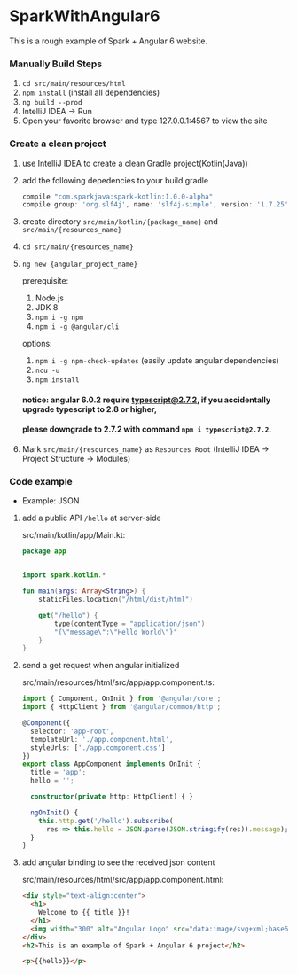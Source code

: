 # SparkWithAngular6

This is a rough example of Spark + Angular 6 website.

### Manually Build Steps
1. `cd src/main/resources/html`
2. `npm install` (install all dependencies)
3. `ng build --prod`
4. IntelliJ IDEA -> Run
5. Open your favorite browser and type 127.0.0.1:4567 to view the site

### Create a clean project
1. use IntelliJ IDEA to create a clean Gradle project(Kotlin(Java))
2. add the following depedencies to your build.gradle
   ``` gradle
   compile "com.sparkjava:spark-kotlin:1.0.0-alpha"
   compile group: 'org.slf4j', name: 'slf4j-simple', version: '1.7.25'
   ```
3. create directory `src/main/kotlin/{package_name}` and `src/main/{resources_name}`
4. `cd src/main/{resources_name}`
5. `ng new {angular_project_name}`

   prerequisite:
      1. Node.js
      2. JDK 8
      3. `npm i -g npm`
      4. `npm i -g @angular/cli`

   options:
      1. `npm i -g npm-check-updates` (easily update angular dependencies)
      2. `ncu -u`
      3. `npm install`
      #### notice: angular 6.0.2 require typescript@2.7.2, if you accidentally upgrade typescript to 2.8 or higher,
      ####         please downgrade to 2.7.2 with command `npm i typescript@2.7.2`.

6. Mark `src/main/{resources_name}` as `Resources Root` (IntelliJ IDEA -> Project Structure -> Modules)

### Code example
* Example: JSON

1. add a public API `/hello` at server-side

   src/main/kotlin/app/Main.kt:
   ``` kotlin
   package app


   import spark.kotlin.*

   fun main(args: Array<String>) {
       staticFiles.location("/html/dist/html")

       get("/hello") {
           type(contentType = "application/json")
           "{\"message\":\"Hello World\"}"
       }
   }
   ```
   
2. send a get request when angular initialized

   src/main/resources/html/src/app/app.component.ts:
   ``` typescript
   import { Component, OnInit } from '@angular/core';
   import { HttpClient } from '@angular/common/http';

   @Component({
     selector: 'app-root',
     templateUrl: './app.component.html',
     styleUrls: ['./app.component.css']
   })
   export class AppComponent implements OnInit {
     title = 'app';
     hello = '';

     constructor(private http: HttpClient) { }

     ngOnInit() {
       this.http.get('/hello').subscribe(
         res => this.hello = JSON.parse(JSON.stringify(res)).message);
     }
   }
   ```

3. add angular binding to see the received json content
   
   src/main/resources/html/src/app/app.component.html:
   ``` html
   <div style="text-align:center">
     <h1>
       Welcome to {{ title }}!
     </h1>
     <img width="300" alt="Angular Logo" src="data:image/svg+xml;base64,PHN2ZyB4bWxucz0iaHR0cDovL3d3dy53My5vcmcvMjAwMC9zdmciIHZpZXdCb3g9IjAgMCAyNTAgMjUwIj4KICAgIDxwYXRoIGZpbGw9IiNERDAwMzEiIGQ9Ik0xMjUgMzBMMzEuOSA2My4ybDE0LjIgMTIzLjFMMTI1IDIzMGw3OC45LTQzLjcgMTQuMi0xMjMuMXoiIC8+CiAgICA8cGF0aCBmaWxsPSIjQzMwMDJGIiBkPSJNMTI1IDMwdjIyLjItLjFWMjMwbDc4LjktNDMuNyAxNC4yLTEyMy4xTDEyNSAzMHoiIC8+CiAgICA8cGF0aCAgZmlsbD0iI0ZGRkZGRiIgZD0iTTEyNSA1Mi4xTDY2LjggMTgyLjZoMjEuN2wxMS43LTI5LjJoNDkuNGwxMS43IDI5LjJIMTgzTDEyNSA1Mi4xem0xNyA4My4zaC0zNGwxNy00MC45IDE3IDQwLjl6IiAvPgogIDwvc3ZnPg==">
   </div>
   <h2>This is an example of Spark + Angular 6 project</h2>

   <p>{{hello}}</p>
   ```

